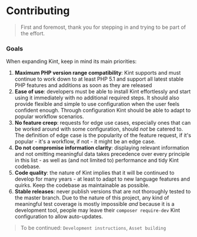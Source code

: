# Contributing

> First and foremost, thank you for stepping in and trying to be part of the effort.

### Goals

When expanding Kint, keep in mind its main priorities:

1. **Maximum PHP version range compatibility**: Kint supports and must continue to work down to at least PHP 5.1 and support all latest stable PHP features and additions as soon as they are released
2. **Ease of use**: developers must be able to install Kint effortlessly and start using it immediately with no additional required steps. It should also provide flexible and simple to use configuration when the user feels confident enough. Through configuration Kint should be able to adapt to popular workflow scenarios.
3. **No feature creep**: requests for edge use cases, especially ones that can be worked around with some configuration, should *not* be catered to. The definition of edge case is the popularity of the feature request, if it's popular - it's a workflow, if not - it might be an edge case.
4. **Do not compromise information clarity**: displaying relevant information and not omitting meaningful data takes precedence over every principle in this list - as well as (and not limited to) performance and tidy Kint codebase.
5. **Code quality**: the nature of Kint implies that it will be continued to develop for many years - at least to adapt to new language features and quirks. Keep the codebase as maintainable as possible.
5. **Stable releases**: never publish versions that are not thoroughly tested to the master branch. Due to the nature of this project, any kind of meaningful test coverage is mostly impossible *and* because it is a development tool, people may leave their `composer require-dev` Kint configuration to allow auto-updates.

> To be continued: `Development instructions`, `Asset building`
